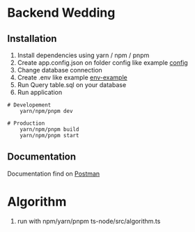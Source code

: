 # Backend Wedding

## Installation
1. Install dependencies using yarn / npm / pnpm
2. Create app.config.json on folder config like example [config](src/config/app.config-example.json)
3. Change database connection
4. Create .env like example [env-example](.env-example)
5. Run Query table.sql on your database
5. Run application
```
# Developement
    yarn/npm/pnpm dev

# Production
    yarn/npm/pnpm build
    yarn/npm/pnpm start
```

## Documentation
Documentation find on [Postman](https://documenter.getpostman.com/view/12456808/Uz59QLUM)


# Algorithm
1. run with npm/yarn/pnpm ts-node/src/algorithm.ts